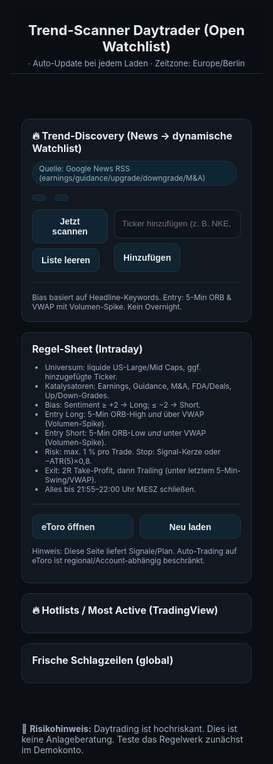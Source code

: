 
<!DOCTYPE html>
<html lang="de">
<head>
<meta charset="utf-8"/>
<meta name="viewport" content="width=device-width,initial-scale=1"/>
<title>Trend-Scanner Daytrader – Open Watchlist</title>
<meta name="description" content="One-Pager: automatische Trend-Suche, dynamische Watchlist und Daytrading-Plan."/>
<style>
:root{
  --bg:#0b0f14;--card:#121820;--muted:#9fb0c3;--text:#e6edf3;
  --accent:#2ea043;--danger:#ff6b6b;--link:#58a6ff;--border:#223140;
}
*{box-sizing:border-box} html,body{margin:0;background:var(--bg);color:var(--text);font-family:Inter,system-ui,Segoe UI,Helvetica,Arial,sans-serif}
a{color:var(--link);text-decoration:none} a:hover{text-decoration:underline}
header{padding:22px 18px 8px;border-bottom:1px solid var(--border);position:sticky;top:0;background:rgba(11,15,20,.9);backdrop-filter:blur(6px);z-index:5}
h1{margin:0;font-size:22px} .sub{color:var(--muted);font-size:13px;margin-top:6px}
main{padding:16px 18px 40px;max-width:1200px;margin:0 auto}
.grid{display:grid;gap:16px} @media(min-width:980px){.grid{grid-template-columns:1.15fr .85fr}}
.card{background:var(--card);border:1px solid var(--border);border-radius:12px;padding:16px}
.card h2{font-size:16px;margin:0 0 10px}
.pill{display:inline-block;padding:4px 10px;border-radius:999px;background:#0e2533;border:1px solid var(--border);font-size:12px;color:var(--muted);margin-right:6px;margin-bottom:6px}
.row{display:flex;gap:8px;flex-wrap:wrap}
.btn{background:#0f2532;border:1px solid var(--border);color:var(--text);padding:10px 14px;border-radius:10px;cursor:pointer;font-weight:600;font-size:14px}
.btn:hover{filter:brightness(1.12)}
.badge{font-size:12px;padding:2px 8px;border-radius:6px;border:1px solid var(--border);background:#0e1923;color:var(--muted)}
.badge.green{color:var(--accent);border-color:#1f4b2b;background:#0d1a12}
.badge.red{color:var(--danger);border-color:#4b1f1f;background:#190d0d}
.muted{color:var(--muted)} .small{font-size:12px;color:var(--muted)}
.list{display:grid;gap:10px}
.item{padding:12px;border:1px dashed var(--border);border-radius:10px;background:#0e141b}
.item h3{margin:0 0 6px;font-size:14px}
.sep{height:1px;background:var(--border);margin:16px 0}
.two{display:grid;gap:10px} @media(min-width:680px){.two{grid-template-columns:1fr 1fr}}
input,textarea{background:#0e141b;border:1px solid var(--border);border-radius:10px;color:var(--text);padding:10px 12px}
footer{max-width:1200px;margin:24px auto 50px;color:var(--muted);padding:0 18px}
</style>
</head>
<body>
<header>
  <h1>Trend-Scanner Daytrader (Open Watchlist)</h1>
  <div class="sub"><span id="today"></span> · Auto-Update bei jedem Laden · Zeitzone: Europe/Berlin</div>
</header>

<main class="grid">
  <!-- LEFT: Discovery + Watchlist -->
  <section class="card">
    <h2>🔥 Trend-Discovery (News → dynamische Watchlist)</h2>
    <div class="row small">
      <span class="pill">Quelle: Google News RSS (earnings/guidance/upgrade/downgrade/M&A)</span>
      <span class="pill" id="lookback-pill"></span>
      <span class="pill" id="universe-pill"></span>
    </div>
    <div class="two" style="margin-top:8px">
      <div class="row">
        <button class="btn" id="scan">Jetzt scannen</button>
        <button class="btn" id="reset">Liste leeren</button>
      </div>
      <div class="row">
        <input id="addTicker" placeholder="Ticker hinzufügen (z. B. NKE, BABA)"/>
        <button class="btn" id="addBtn">Hinzufügen</button>
      </div>
    </div>
    <div class="sep"></div>
    <div id="watchlist" class="list"></div>
    <div class="hint small">Bias basiert auf Headline-Keywords. Entry: 5-Min ORB &amp; VWAP mit Volumen-Spike. Kein Overnight.</div>
  </section>

  <!-- RIGHT: Playbook + Hotlists -->
  <aside class="card">
    <h2>Regel-Sheet (Intraday)</h2>
    <ul class="small">
      <li>Universum: liquide US-Large/Mid Caps, ggf. hinzugefügte Ticker.</li>
      <li>Katalysatoren: Earnings, Guidance, M&amp;A, FDA/Deals, Up/Down-Grades.</li>
      <li>Bias: Sentiment ≥ +2 → Long; ≤ −2 → Short.</li>
      <li>Entry Long: 5-Min ORB-High <em>und</em> über VWAP (Volumen-Spike).</li>
      <li>Entry Short: 5-Min ORB-Low <em>und</em> unter VWAP (Volumen-Spike).</li>
      <li>Risk: max. 1 % pro Trade. Stop: Signal-Kerze oder −ATR(5)×0,8.</li>
      <li>Exit: 2R Take-Profit, dann Trailing (unter letztem 5-Min-Swing/VWAP).</li>
      <li>Alles bis 21:55–22:00 Uhr MESZ schließen.</li>
    </ul>
    <div class="sep"></div>
    <div class="two">
      <a class="btn" href="https://www.etoro.com/" target="_blank" rel="noopener">eToro öffnen</a>
      <button class="btn" id="refresh">Neu laden</button>
    </div>
    <p class="small muted">Hinweis: Diese Seite liefert Signale/Plan. Auto-Trading auf eToro ist regional/Account-abhängig beschränkt.</p>
  </aside>

  <!-- HOTLISTS -->
  <section class="card" style="grid-column:1/-1">
    <h2>🔥 Hotlists / Most Active (TradingView)</h2>
    <div class="tradingview-widget-container">
      <div id="tv_hotlists"></div>
    </div>
  </section>

  <!-- HEADLINES FEED -->
  <section class="card" style="grid-column:1/-1">
    <h2>Frische Schlagzeilen (global)</h2>
    <div id="headlines" class="list"></div>
  </section>
</main>

<footer>
  <p>🚨 <strong>Risikohinweis:</strong> Daytrading ist hochriskant. Dies ist keine Anlageberatung. Teste das Regelwerk zunächst im Demokonto.</p>
</footer>

<script>
// ===== CONFIG =====
const CONFIG = {
  timezone:"Europe/Berlin",
  lookbackHours: 30,
  headlinesPerTicker: 6,
  // groß & liquide + bekannte Mover – dient als Erkennungs-Universum
  baseUniverse: [
    "AAPL","MSFT","AMZN","GOOGL","META","NVDA","TSLA","BRK.B","JPM","V","MA","UNH","HD","PG","XOM","CVX","AVGO","NFLX","PEP","KO",
    "CSCO","ADBE","CRM","ORCL","INTC","AMD","QCOM","TXN","AMAT","MU","SMCI","SMH","ASML","TSM","NIO","LI","BABA","PDD","TCEHY",
    "SHOP","SQ","PYPL","UBER","ABNB","BKNG","RIVN","LCID","PLTR","SNOW","DDOG","ZS","CRWD","OKTA","MDB","NET","PANW",
    "BA","LMT","NOC","GE","CAT","DE","HON","MMM","UPS","FDX","DAL","UAL",
    "WMT","COST","TGT","KSS","NKE","MCD","SBUX","CMG","TAP","KO","PEP",
    "JNJ","PFE","MRK","ABBV","LLY","BMY","AMGN","REGN","GILD","ISRG",
    "XLE","XLF","XLK","XLY","XLV","XLI","XLB","XLU","IWM","QQQ","SPY"
  ],
  posLex:["beats","beat","tops","smashes","raises guidance","raises outlook","hikes","surge","soars","approval","approved","acquires","record","strong","bullish","upgrade","overweight","buy rating","inflows","call buying","accumulates"],
  negLex:["misses","miss","cuts guidance","cuts outlook","downgrade","underweight","sell rating","investigation","probe","lawsuit","recall","slumps","plunge","falls","bearish","warning","halt","outflows","short seller"],
  discoveryQueries:["earnings","guidance","acquisition","merger","upgrade","downgrade","activist investor","stake","ETF inflows","most active"]
};

// ===== Utils =====
const fmtDate = d => new Intl.DateTimeFormat('de-DE',{weekday:'short',year:'numeric',month:'2-digit',day:'2-digit',hour:'2-digit',minute:'2-digit',timeZone:CONFIG.timezone}).format(d);
const $ = s => document.querySelector(s);
function el(tag, attrs={}, children=[]){const n=document.createElement(tag);Object.entries(attrs).forEach(([k,v])=>k==="class"?n.className=v:k==="html"?n.innerHTML=v:n.setAttribute(k,v));children.forEach(c=>n.appendChild(c));return n;}
function scoreHeadline(text){const t=text.toLowerCase();let s=0;CONFIG.posLex.forEach(k=>{if(t.includes(k))s+=1});CONFIG.negLex.forEach(k=>{if(t.includes(k))s-=1});return s;}
function withinLookback(pub){return (Date.now()-new Date(pub).getTime())<=CONFIG.lookbackHours*3600*1000}
function buildRss(query){const q=encodeURIComponent(query+" stock OR shares");return `https://news.google.com/rss/search?q=${q}&hl=en-US&gl=US&ceid=US:en`}
async function fetchRss(url){const api="https://api.rss2json.com/v1/api.json?rss_url="+encodeURIComponent(url);const r=await fetch(api);if(!r.ok)throw new Error("RSS "+r.status);return r.json()}

// ===== State =====
let openList = new Set(); // vom Nutzer hinzugefügt
let discovered = new Map(); // ticker -> {hits, headlines, sum}

// ===== Render Header pills =====
function renderMeta(){
  $("#today").textContent = "Heute: "+fmtDate(new Date());
  $("#lookback-pill").textContent = "Lookback: "+CONFIG.lookbackHours+"h";
  $("#universe-pill").textContent = "Universum: "+CONFIG.baseUniverse.length+"+ Symbole";
}

// ===== Add/remove user tickers =====
function addUserTicker(t){
  t = (t||"").toUpperCase().trim();
  if(!t) return;
  openList.add(t);
  buildWatchlist(); $("#addTicker").value="";
}
$("#addBtn")?.addEventListener("click",()=>addUserTicker($("#addTicker").value));
$("#addTicker")?.addEventListener("keydown",e=>{if(e.key==="Enter") addUserTicker($("#addTicker").value)});
$("#reset")?.addEventListener("click",()=>{openList.clear(); discovered.clear(); buildWatchlist()});

// ===== Discovery: scan global headlines, detect tickers, then fetch per-ticker headlines =====
async function discoverTrends(){
  discovered.clear();
  const all = [];
  for(const q of CONFIG.discoveryQueries){
    try{
      const rss = await fetchRss(buildRss(q));
      (rss.items||[]).forEach(it=>{
        if(it?.title && withinLookback(it.pubDate)){
          all.push({title:it.title, link:it.link, pubDate:it.pubDate});
        }
      });
    }catch(e){}
  }
  // Tokenize titles → match baseUniverse tickers
  const uni = new Set(CONFIG.baseUniverse);
  const counts = new Map();
  all.forEach(h=>{
    // einfache Tokenisierung auf KÜRZEL
    const tokens = h.title.toUpperCase().replace(/[^A-Z0-9\s\.\-]/g," ").split(/\s+/).filter(Boolean);
    const seen = new Set();
    tokens.forEach(tok=>{
      // handle BRK.B etc.
      const clean = tok.replace(/[^A-Z0-9\.]/g,"");
      if(uni.has(clean) && !seen.has(clean)){
        counts.set(clean,(counts.get(clean)||0)+1);
        seen.add(clean);
      }
    });
  });
  // Top candidates
  const top = [...counts.entries()].sort((a,b)=>b[1]-a[1]).slice(0,20).map(([t])=>t);
  // Fetch per-ticker headlines to get sentiment and links
  for(const tkr of top){
    const kw = tkr; // simple: Ticker als Query
    let heads=[];
    try{
      const rss = await fetchRss(buildRss(kw));
      (rss.items||[]).forEach(it=>{
        if(it?.title && withinLookback(it.pubDate)){
          heads.push({title:it.title,link:it.link,pubDate:it.pubDate,score:scoreHeadline(it.title)});
        }
      });
    }catch(e){}
    heads.sort((a,b)=>new Date(b.pubDate)-new Date(a.pubDate));
    const sum = heads.slice(0,CONFIG.headlinesPerTicker).reduce((acc,h)=>acc+h.score,0);
    discovered.set(tkr,{hits:counts.get(tkr)||0,headlines:heads,sum});
  }
}

// ===== Build watchlist (discovered + user) =====
async function buildWatchlist(){
  const box = $("#watchlist"); box.innerHTML = "<div class='small muted'>Baue Watchlist…</div>";
  const items=[];
  // discovered to array
  discovered.forEach((v,t)=>items.push({ticker:t, sum:v.sum, hits:v.hits, headlines:v.headlines}));
  // user-added without headlines -> fetch some quickly
  for(const t of openList){
    if(!items.find(i=>i.ticker===t)){
      let heads=[]; try{
        const rss = await fetchRss(buildRss(t));
        (rss.items||[]).forEach(it=>{ if(it?.title && withinLookback(it.pubDate)) heads.push({title:it.title,link:it.link,pubDate:it.pubDate,score:scoreHeadline(it.title)}) });
      }catch(e){}
      heads.sort((a,b)=>new Date(b.pubDate)-new Date(a.pubDate));
      const sum = heads.slice(0,CONFIG.headlinesPerTicker).reduce((a,h)=>a+h.score,0);
      items.push({ticker:t,sum, hits:heads.length, headlines:heads});
    }
  }
  // sort: by |sum|, then recency
  items.sort((a,b)=>Math.abs(b.sum)-Math.abs(a.sum) || new Date(b.headlines?.[0]?.pubDate||0)-new Date(a.headlines?.[0]?.pubDate||0));

  // render
  box.innerHTML="";
  if(items.length===0){ box.innerHTML = "<div class='small muted'>Noch keine Treffer. Klicke auf <b>Jetzt scannen</b> oder füge Ticker hinzu.</div>"; return; }

  items.forEach(it=>{
    const bias = it.sum>=2?"long":(it.sum<=-2?"short":"neutral");
    const badge = bias==="long"?"<span class='badge green'>Bias: Long</span>":(bias==="short"?"<span class='badge red'>Bias: Short</span>":"<span class='badge'>Bias: Neutral</span>");
    const card = el("div",{class:"item"});
    card.appendChild(el("h3",{html:`${it.ticker} ${badge} <span class="badge">Sentiment: ${it.sum>=0?"+":""}${it.sum}</span> <span class="badge">Mentions: ${it.hits||0}</span>`}));
    const row = el("div",{class:"row"});
    const tv = `https://www.tradingview.com/chart/?symbol=${encodeURIComponent(exchangeGuess(it.ticker)+":"+it.ticker)}`;
    const etoro = `https://www.etoro.com/markets/${it.ticker.toLowerCase()}`;
    row.appendChild(el("a",{class:"btn",href:tv,target:"_blank",rel:"noopener",html:"Chart öffnen (TradingView)"}));
    row.appendChild(el("a",{class:"btn",href:etoro,target:"_blank",rel:"noopener",html:"Bei eToro ansehen"}));
    card.appendChild(row);
    const list = el("div",{class:"list"});
    (it.headlines||[]).slice(0,CONFIG.headlinesPerTicker).forEach(h=>{
      const s = h.score>0?'<span class="badge green">+1</span>':(h.score<0?'<span class="badge red">−1</span>':'<span class="badge">0</span>');
      list.appendChild(el("div",{class:"small",html:`${s} <a href="${h.link}" target="_blank" rel="noopener">${h.title}</a><div class="small muted">${fmtDate(new Date(h.pubDate))}</div>`}));
    });
    if(!it.headlines?.length) list.appendChild(el("div",{class:"small muted",html:"Keine frischen Headlines."}));
    card.appendChild(el("div",{class:"sep"}));
    card.appendChild(el("div",{class:"small muted",html:"<strong>Plan:</strong> 5-Min ORB + VWAP + Volumen. Stop = Signal-Kerze / −ATR(5)×0,8. TP 2R, dann Trailing."}));
    box.appendChild(card);
  });
}

// naive exchange guess for TradingView link
function exchangeGuess(t){ return ["AAPL","MSFT","AMZN","GOOGL","META","NVDA","TSLA","AMD","MU","PLTR","OKTA","MDB","CRWD","SNOW","ZS","ABNB","UBER","RIVN","LCID","NKE","KSS"].includes(t) ? "NASDAQ" : "NYSE"; }

// ===== Headlines feed (generic) =====
async function buildHeadlines(){
  const container = $("#headlines"); container.innerHTML = "<div class='small muted'>Lade Headlines…</div>";
  let pool=[];
  for(const q of CONFIG.discoveryQueries){
    try{
      const rss = await fetchRss(buildRss(q));
      (rss.items||[]).forEach(it=>{ if(it?.title && withinLookback(it.pubDate)) pool.push({title:it.title,link:it.link,pubDate:it.pubDate,score:scoreHeadline(it.title)}) });
    }catch(e){}
  }
  pool.sort((a,b)=>new Date(b.pubDate)-new Date(a.pubDate));
  container.innerHTML="";
  pool.slice(0,24).forEach(h=>{
    const s = h.score>0?'<span class="badge green">+1</span>':(h.score<0?'<span class="badge red">−1</span>':'<span class="badge">0</span>');
    const item = el("div",{class:"item"});
    item.innerHTML = `<div>${s} <a href="${h.link}" target="_blank" rel="noopener">${h.title}</a></div><div class="small muted">${fmtDate(new Date(h.pubDate))}</div>`;
    container.appendChild(item);
  });
}

// ===== TradingView Widgets =====
function mountTV(){
  // Hotlists widget
  const s=document.createElement("script");
  s.type="text/javascript"; s.src="https://s3.tradingview.com/external-embedding/embed-widget-hotlists.js"; s.async=true;
  s.innerHTML = JSON.stringify({exchange:"US",colorTheme:"dark",locale:"en",width:"100%",height:420,largeChartUrl:""});
  document.querySelector("#tv_hotlists").innerHTML=""; document.querySelector("#tv_hotlists").appendChild(s);
}

// ===== Boot =====
async function boot(){
  renderMeta(); mountTV();
  await discoverTrends(); await buildWatchlist(); await buildHeadlines();
}
document.addEventListener("DOMContentLoaded", ()=>{
  boot();
  $("#refresh").addEventListener("click", boot);
  $("#scan").addEventListener("click", async()=>{ await discoverTrends(); await buildWatchlist(); });
});
</script>
</body>
</html>
